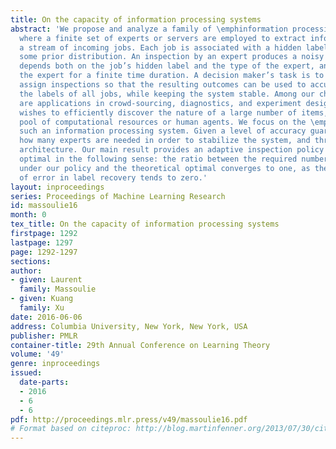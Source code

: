 ```yaml
---
title: On the capacity of information processing systems
abstract: 'We propose and analyze a family of \emphinformation processing systems,
  where a finite set of experts or servers are employed to extract information about
  a stream of incoming jobs. Each job is associated with a hidden label drawn from
  some prior distribution. An inspection by an expert produces a noisy outcome that
  depends both on the job’s hidden label and the type of the expert, and occupies
  the expert for a finite time duration. A decision maker’s task is to dynamically
  assign inspections so that the resulting outcomes can be used to accurately recover
  the labels of all jobs, while keeping the system stable. Among our chief motivations
  are applications in crowd-sourcing, diagnostics, and experiment designs, where one
  wishes to efficiently discover the nature of a large number of items, using a finite
  pool of computational resources or human agents. We focus on the \emphcapacity of
  such an information processing system. Given a level of accuracy guarantee, we ask
  how many experts are needed in order to stabilize the system, and through what inspection
  architecture. Our main result provides an adaptive inspection policy that is asymptotically
  optimal in the following sense: the ratio between the required number of experts
  under our policy and the theoretical optimal converges to one, as the probability
  of error in label recovery tends to zero.'
layout: inproceedings
series: Proceedings of Machine Learning Research
id: massoulie16
month: 0
tex_title: On the capacity of information processing systems
firstpage: 1292
lastpage: 1297
page: 1292-1297
sections: 
author:
- given: Laurent
  family: Massoulie
- given: Kuang
  family: Xu
date: 2016-06-06
address: Columbia University, New York, New York, USA
publisher: PMLR
container-title: 29th Annual Conference on Learning Theory
volume: '49'
genre: inproceedings
issued:
  date-parts:
  - 2016
  - 6
  - 6
pdf: http://proceedings.mlr.press/v49/massoulie16.pdf
# Format based on citeproc: http://blog.martinfenner.org/2013/07/30/citeproc-yaml-for-bibliographies/
---
```

